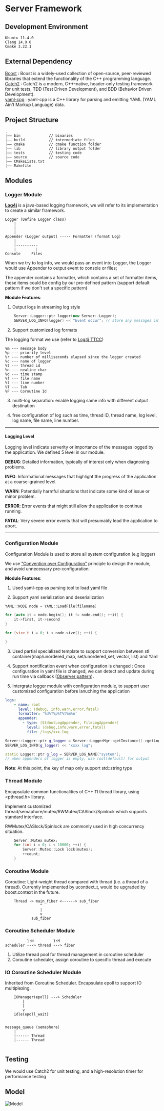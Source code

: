 # Server Framework

## Development Environment

    Ubuntu 11.4.0
    Clang 14.0.0
    Cmake 3.22.1

## External Dependency

[Boost](https://www.boost.org/) : Boost is a widely-used collection of open-source, peer-reviewed libraries that extend the functionality of the C++ programming language. \
[Catch2](https://github.com/catchorg/Catch2) : 
Catch2 is a modern, C++-native, header-only testing framework for unit tests, TDD (Test Driven Development), and BDD (Behavior Driven Development). \
[yaml-cpp](https://github.com/jbeder/yaml-cpp) : yaml-cpp is a C++ library for parsing and emitting YAML (YAML Ain't Markup Language) data. 


## Project Structure
    .
    |—— bin             // binaries
    |—— build           // intermediate files
    |—— cmake           // cmake function folder
    |—— lib             // library output folder
    |—— tests           // testing code
    |—— source          // source code
    |—— CMakeLists.txt
    |—— Makefile

## Modules
### Logger Module

[**Log4j**](https:github.com/apache/logging-log4j2) is a java-based logging framework, we will refer to its implementation to create a similar framework.


    Logger (Define Logger class)
        |
        |  
        |  
    Appender (Logger output) ----- Formatter (format Log)
        |
        |----------
        |         |
    Console     Files

When we try to log info, we would pass an event into Logger, the Logger would use Appender to output event to console or files;

The appender contains a formatter, which contains a set of formatter items, these items could be config by our pre-defined pattern (support default pattern if we don't set a specific pattern)


__Module Features__:

1. Output logs in streaming log style 
```cpp
    Server::Logger::ptr logger(new Server::Logger); 
    SERVER_LOG_INFO(logger) << "Event occur"; // store any messages into stream
```
    
2. Support customized log formats

The logging format we use (refer to [Log4j TTCC](https://en.wikipedia.org/wiki/Log4j#cite_note-28))

    %m --- message body
    %p --- priority level
    %r --- number of milliseconds elapsed since the logger created
    %c --- name of logger
    %t --- thread id
    %n --- newline char
    %d --- time stamp
    %f --- file name
    %l --- line number
    %T --- Tab
    %F --- Coroutine Id

3. multi-log separation: enable logging same info with different output destination 

3. free configuration of log such as time, thread ID, thread name, log level, log name, file name, line number.
 
----- 
#### Logging Level
Logging level indicate serverity or importance of the messages logged by the application. We defined 5 level in our module.

**DEBUG**:  Detailed information, typically of interest only when diagnosing problems.

**INFO**:  Informational messages that highlight the progress of the application at a coarse-grained level.

**WARN**:  Potentially harmful situations that indicate some kind of issue or minor problem.

**ERROR**:  Error events that might still allow the application to continue running.

**FATAL**:  Very severe error events that will presumably lead the application to abort.

-----
### Configuration Module

Configuration Module is used to store all system configuration (e.g logger)


We use ["Convention over Configuration"](https://facilethings.com/blog/en/convention-over-configuration) principle to design the module, and avoid unnecessary pre-configuration.

__Module Features__:

1. Used yaml-cpp as parsing tool to load yaml file

2. Support yaml serialization and deserialization

```cpp
YAML::NODE node = YAML::LoadFile(filename)

for (auto it = node.begin(); it != node.end(); ++it) {
    it->first, it->second
}

for (size_t i = 0; i < node.size(); ++i) {

}

```
3. Used partial specialized template to support conversion between stl container(map/unordered_map, set/unordered_set, vector, list) and Yaml

4. Support nontification event when configuration is changed : Once configuration in yaml file is changed, we can detect and update during run time via callback ([Observer pattern](https://refactoring.guru/design-patterns/observer)).

5. Intergrate logger module with configuration module, to support user customized configuration before lanuching the application

```yaml
logs:
    - name: root
      level: (debug, info,warn,error,fatal)
      formatter: '%d%T%p%T%t%m%n'
      appender:
        - type: (StdoutLogAppender, FileLogAppender)
          level: (debug,info,warn,error,fatal)
          file: /logs/xxx.log
```
```cpp
Server::Logger::ptr g_logger = Server::LoggerMgr::getInstance()->getLogger(name); //Server::Logger::ptr g_logger = SERVER_LOG_NAME(name)
SERVER_LOG_INFO(g_logger) << "xxxx log";
```

```cpp
static Logger::ptr g_log = SERVER_LOG_NAME("system");
// when appenders of logger is empty, use root(default) for output
```

__Note__: At this point, the key of map only support std::string type

### Thread Module
Encapsulate common functionalities of C++ 11 thread library, using \<pthread\.h> library.

Implement customized thread/semaphore/mutex/RWMutex/CASlock/Spinlock which supports standard interface. 

RWMutex/CASlock/Spinlock are commonly used in high concurrency situation.

```cpp
    Server::Mutex mutex;
    for (int i = 0; i < 10000; ++i) {
        Server::Mutex::Lock lock(mutex);
        ++count;
    }
```

### Coroutine Module
Coroutine: Light-weight thread compared with thread (i.e. a thread of a thread). Currently implemented by uconttext_t, would be upgraded by boost.context in the future.

```
    Thread -> main_fiber <------> sub_fiber
                ^
                |
                v
            sub_fiber
```

### Coroutine Scheduler Module
```
          1:N         1:M
scheduler ---> thread ---> fiber

```

1. Utilize thread pool for thread management in coroutine scheduler
2. Coroutine scheduler, assign coroutine to specific thread and execute


### IO Coroutine Scheduler Module
Inherited from Coroutine Scheduler. Encapsulate epoll to support IO multiplexing.
```
    IOManager(epoll) ---> Scheduler
        |
        |
        v
    idle(epoll_wait)


message_queue (semaphore)
    |
    |------ Thread
    |------ Thread
    

```

## Testing

We would use Catch2 for unit testing, and a high-resolution timer for performance testing

## Model 

![Model](ServerFramework.png)
